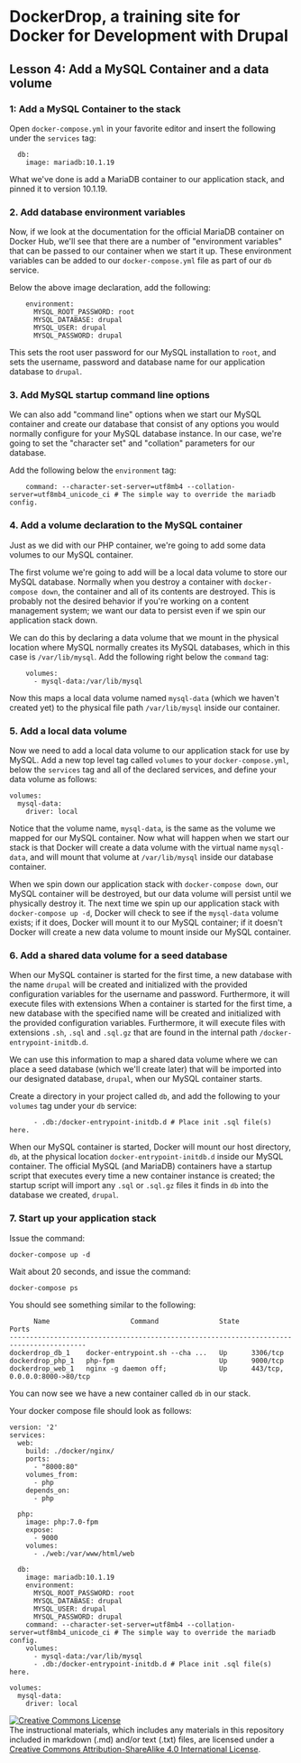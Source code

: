 # DockerDrop, a training site for Docker for Development with Drupal

## Lesson 4:  Add a MySQL Container and a data volume
 
### 1: Add a MySQL Container to the stack

Open `docker-compose.yml` in your favorite editor and insert the following under the `services` tag:

~~~
  db:
    image: mariadb:10.1.19
~~~

What we've done is add a MariaDB container to our application stack, and pinned it to version 10.1.19.

### 2. Add database environment variables

Now, if we look at the documentation for the official MariaDB container on Docker Hub, we'll see that there are a number of "environment variables" that can be passed to our container when we start it up.  These environment variables can be added to our `docker-compose.yml` file as part of our `db` service.

Below the above image declaration, add the following:

~~~
    environment:
      MYSQL_ROOT_PASSWORD: root
      MYSQL_DATABASE: drupal
      MYSQL_USER: drupal
      MYSQL_PASSWORD: drupal
~~~

This sets the root user password for our MySQL installation to `root`, and sets the username, password and database name for our application database to `drupal`.

### 3. Add MySQL startup command line options
 
We can also add "command line" options when we start our MySQL container and create our database that consist of any options you would normally configure for your MySQL database instance.  In our case, we're going to set the "character set" and "collation" parameters for our database.

Add the following below the `environment` tag:

~~~
    command: --character-set-server=utf8mb4 --collation-server=utf8mb4_unicode_ci # The simple way to override the mariadb config.
~~~

### 4.  Add a volume declaration to the MySQL container

Just as we did with our PHP container, we're going to add some data volumes to our MySQL container.

The first volume we're going to add will be a local data volume to store our MySQL database.  Normally when you destroy a container with `docker-compose down`, the container and all of its contents are destroyed.  This is probably not the desired behavior if you're working on a content management system; we want our data to persist even if we spin our application stack down.

We can do this by declaring a data volume that we mount in the physical location where MySQL normally creates its MySQL databases, which in this case is `/var/lib/mysql`.  Add the following right below the `command` tag:

~~~
    volumes:
      - mysql-data:/var/lib/mysql
~~~

Now this maps a local data volume named `mysql-data` (which we haven't created yet) to the physical file path `/var/lib/mysql` inside our container.

### 5.  Add a local data volume

Now we need to add a local data volume to our application stack for use by MySQL.  Add a new top level tag called `volumes` to your `docker-compose.yml`, below the `services` tag and all of the declared services, and define your data volume as follows:

~~~
volumes:
  mysql-data:
    driver: local
~~~

Notice that the volume name, `mysql-data`, is the same as the volume we mapped for our MySQL container.  Now what will happen when we start our stack is that Docker will create a data volume with the virtual name `mysql-data`, and will mount that volume at `/var/lib/mysql` inside our database container.  

When we spin down our application stack with `docker-compose down`, our MySQL container will be destroyed, but our data volume will persist until we physically destroy it.  The next time we spin up our application stack with `docker-compose up -d`, Docker will check to see if the `mysql-data` volume exists; if it does, Docker will mount it to our MySQL container; if it doesn't Docker will create a new data volume to mount inside our MySQL container.

### 6.  Add a shared data volume for a seed database

When our MySQL container is started for the first time, a new database with the name `drupal` will be created and initialized with the provided configuration variables for the username and password.  Furthermore, it will execute files with extensions When a container is started for the first time, a new database with the specified name will be created and initialized with the provided configuration variables. Furthermore, it will execute files with extensions `.sh`, `.sql` and `.sql.gz` that are found in the internal path `/docker-entrypoint-initdb.d`.

We can use this information to map a shared data volume where we can place a seed database (which we'll create later) that will be imported into our designated database, `drupal`, when our MySQL container starts.

Create a directory in your project called `db`, and add the following to your `volumes` tag under your `db` service:

~~~
      - .db:/docker-entrypoint-initdb.d # Place init .sql file(s) here.
~~~

When our MySQL container is started, Docker will mount our host directory, `db`, at the physical location `docker-entrypoint-initdb.d` inside our MySQL container.  The official MySQL (and MariaDB) containers have a startup script that executes every time a new container instance is created; the startup script will import any `.sql` or `.sql.gz` files it finds in `db` into the database we created, `drupal`.

### 7.  Start up your application stack

Issue the command:

~~~
docker-compose up -d
~~~

Wait about 20 seconds, and issue the command:

~~~
docker-compose ps
~~~

You should see something similar to the following:

~~~
      Name                    Command               State               Ports             
-----------------------------------------------------------------------------------------
dockerdrop_db_1    docker-entrypoint.sh --cha ...   Up      3306/tcp                      
dockerdrop_php_1   php-fpm                          Up      9000/tcp                      
dockerdrop_web_1   nginx -g daemon off;             Up      443/tcp, 0.0.0.0:8000->80/tcp 
~~~

You can now see we have a new container called `db` in our stack.

Your docker compose file should look as follows:

~~~
version: '2'
services:
  web:
    build: ./docker/nginx/
    ports:
      - "8000:80"
    volumes_from:
      - php
    depends_on:
      - php

  php:
    image: php:7.0-fpm
    expose:
      - 9000
    volumes:
      - ./web:/var/www/html/web

  db:
    image: mariadb:10.1.19
    environment:
      MYSQL_ROOT_PASSWORD: root
      MYSQL_DATABASE: drupal
      MYSQL_USER: drupal
      MYSQL_PASSWORD: drupal
    command: --character-set-server=utf8mb4 --collation-server=utf8mb4_unicode_ci # The simple way to override the mariadb config.
    volumes:
      - mysql-data:/var/lib/mysql
      - .db:/docker-entrypoint-initdb.d # Place init .sql file(s) here.

volumes:
  mysql-data:
    driver: local
~~~

<a rel="license" href="http://creativecommons.org/licenses/by-sa/4.0/"><img alt="Creative Commons License" style="border-width:0" src="https://i.creativecommons.org/l/by-sa/4.0/88x31.png" /></a><br />The instructional materials, which includes any materials in this repository included in markdown (.md) and/or text (.txt) files, are licensed under a <a rel="license" href="http://creativecommons.org/licenses/by-sa/4.0/">Creative Commons Attribution-ShareAlike 4.0 International License</a>.
